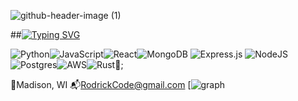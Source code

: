 
![github-header-image (1)](https://github.com/rodrickCode97/rodrickCode97/assets/116767605/90dc50fb-6904-4b44-9173-1192574d7e49)

##[![Typing SVG](https://readme-typing-svg.demolab.com?font=Fira+Code&pause=991&color=51F700&random=false&width=435&lines=Hi%2C+My+name+is+Rodrick+;Software+Engineer+interested+in+;%E2%9C%A8+AR%2C+VR+%E2%9C%A8+;CyberSecurity;Helldivers2)](https://git.io/typing-svg)

 ![Python](https://img.shields.io/badge/python-3670A0?style=for-the-badge&logo=python&logoColor=ffdd54)![JavaScript](https://img.shields.io/badge/javascript-%23323330.svg?style=for-the-badge&logo=javascript&logoColor=%23F7DF1E)![React](https://img.shields.io/badge/react-%2320232a.svg?style=for-the-badge&logo=react&logoColor=%2361DAFB)![MongoDB](https://img.shields.io/badge/MongoDB-%234ea94b.svg?style=for-the-badge&logo=mongodb&logoColor=white) ![Express.js](https://img.shields.io/badge/express.js-%23404d59.svg?style=for-the-badge&logo=express&logoColor=%2361DAFB) ![NodeJS](https://img.shields.io/badge/node.js-6DA55F?style=for-the-badge&logo=node.js&logoColor=white) ![Postgres](https://img.shields.io/badge/postgres-%23316192.svg?style=for-the-badge&logo=postgresql&logoColor=white)![AWS](https://img.shields.io/badge/AWS-%23FF9900.svg?style=for-the-badge&logo=amazon-aws&logoColor=white)![Rust](https://img.shields.io/badge/rust-%23000000.svg?style=for-the-badge&logo=rust&logoColor=white)🌱;

  📍Madison, WI
  📬RodrickCode@gmail.com
  [![graph](http://github-profile-summary-cards.vercel.app/api/cards/stats?username={rodrickCode97}&theme={github_dark})
<!--
**rodrickCode97/rodrickCode97** is a ✨ _special_ ✨ repository because its `README.md` (this file) appears on your GitHub profile.

Here are some ideas to get you started:

- 🔭 I’m currently working on ...
- 🌱 I’m currently learning ...!

- 👯 I’m looking to collaborate on ...
- 🤔 I’m looking for help with ...
- 💬 Ask me about ...
- 📫 How to reach me: ...
- 😄 Pronouns: ...
- ⚡ Fun fact: ...
-->
